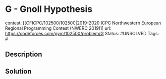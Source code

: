 # G - Gnoll Hypothesis

contest: [[CFICPC/102500/102500|2019-2020 ICPC Northwestern European Regional Programming Contest (NWERC 2019)]]
url: https://codeforces.com/gym/102500/problem/G
Status: #UNSOLVED
Tags: #

## Description

## Solution

